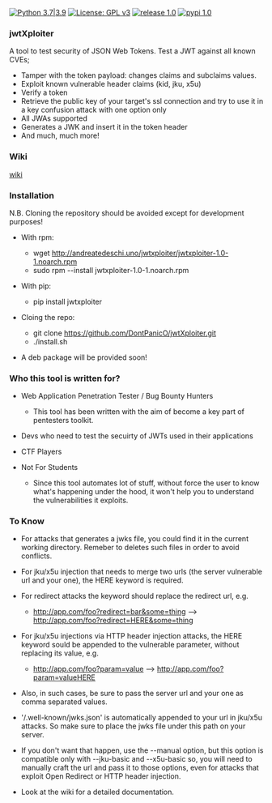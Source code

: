 [![Python 3.7|3.9](https://img.shields.io/badge/python-3.7|3.9-blue.svg)](https://www.python.org/) [![License: GPL v3](https://img.shields.io/badge/License-GPLv3-red.svg)](https://www.gnu.org/licenses/gpl-3.0) [![release 1.0](https://img.shields.io/badge/release-1.0-yellow.svg)](https://github.com/DontPanicO/jwtXploiter/releases/tag/v1.0) [![pypi 1.0](https://img.shields.io/badge/pypi-1.0-purple.svg)](https://pypi.org/project/jwtxploiter/)

### jwtXploiter
A tool to test security of JSON Web Tokens.
Test a JWT against all known CVEs;
- Tamper with the token payload: changes claims and subclaims values.
- Exploit known vulnerable header claims (kid, jku, x5u)
- Verify a token
- Retrieve the public key of your target's ssl connection and try to use it in a key confusion attack with one option only
- All JWAs supported
- Generates a JWK and insert it in the token header
- And much, much more!

### Wiki
[wiki](https://github.com/DontPanicO/jwtXploiter/wiki)

### Installation
N.B. Cloning the repository should be avoided except for development purposes!

- With rpm:
  - wget http://andreatedeschi.uno/jwtxploiter/jwtxploiter-1.0-1.noarch.rpm
  - sudo rpm --install jwtxploiter-1.0-1.noarch.rpm

- With pip:
  - pip install jwtxploiter

- Cloing the repo:
  - git clone https://github.com/DontPanicO/jwtXploiter.git
  - ./install.sh

- A deb package will be provided soon!

### Who this tool is written for?

- Web Application Penetration Tester / Bug Bounty Hunters

  - This tool has been written with the aim of become a key part of pentesters toolkit.

- Devs who need to test the secuirty of JWTs used in their applications

- CTF Players

- Not For Students

  - Since this tool automates lot of stuff, without force the user to know what's happening under the hood, it won't
    help you to understand the vulnerabilities it exploits.

### To Know

- For attacks that generates a jwks file, you could find it in the current working directory. Remeber to deletes such files
  in order to avoid conflicts.

- For jku/x5u injection that needs to merge two urls (the server vulnerable url and your one), the HERE keyword is required.
- For redirect attacks the keyword should replace the redirect url, e.g.
  - http://app.com/foo?redirect=bar&some=thing  -->  http://app.com/foo?redirect=HERE&some=thing
- For jku/x5u injections via HTTP header injection attacks, the HERE keyword sould be appended to the vulnerable parameter,
  without replacing its value, e.g.
  - http://app.com/foo?param=value  -->  http://app.com/foo?param=valueHERE
- Also, in such cases, be sure to pass the server url and your one as comma separated values.

- '/.well-known/jwks.json' is automatically appended to your url in jku/x5u attacks. So make sure to place the jwks file under
  this path on your server.
- If you don't want that happen, use the --manual option, but this option is compatible only with --jku-basic and --x5u-basic
  so, you will need to manually craft the url and pass it to those options, even for attacks that exploit Open Redirect or
  HTTP header injection.

- Look at the wiki for a detailed documentation.

